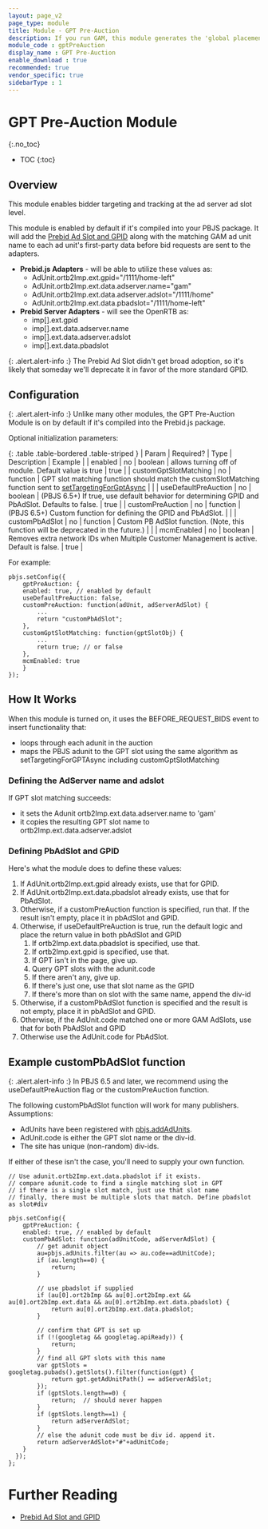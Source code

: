 ```yaml
---
layout: page_v2
page_type: module
title: Module - GPT Pre-Auction
description: If you run GAM, this module generates the 'global placement id' that's becoming required for successful auctions.
module_code : gptPreAuction
display_name : GPT Pre-Auction
enable_download : true
recommended: true
vendor_specific: true
sidebarType : 1
---
```


# GPT Pre-Auction Module
{:.no_toc}

* TOC
{:toc}

## Overview

This module enables bidder targeting and tracking at the ad server ad slot level.

This module is enabled by default if it's compiled into your PBJS package. It will add the [Prebid Ad Slot and GPID](/features/pbAdSlot.html) along with the matching GAM ad unit name to each ad unit's first-party data before bid requests are sent to the adapters.

* **Prebid.js Adapters** - will be able to utilize these values as:
    * AdUnit.ortb2Imp.ext.gpid="/1111/home-left"
    * AdUnit.ortb2Imp.ext.data.adserver.name="gam"
    * AdUnit.ortb2Imp.ext.data.adserver.adslot="/1111/home"
    * AdUnit.ortb2Imp.ext.data.pbadslot="/1111/home-left"
* **Prebid Server Adapters** - will see the OpenRTB as:
    * imp[].ext.gpid
    * imp[].ext.data.adserver.name
    * imp[].ext.data.adserver.adslot
    * imp[].ext.data.pbadslot

{: .alert.alert-info :}
The Prebid Ad Slot didn't get broad adoption, so it's likely that
someday we'll deprecate it in favor of the more standard GPID.

## Configuration

{: .alert.alert-info :}
Unlike many other modules, the GPT Pre-Auction Module is on by default if it's compiled
into the Prebid.js package.

Optional initialization parameters:

{: .table .table-bordered .table-striped }
| Param | Required? | Type | Description | Example |
| enabled | no | boolean | allows turning off of module. Default value is true | true |
| customGptSlotMatching | no | function | GPT slot matching function should match the customSlotMatching function sent to [setTargetingForGptAsync](/dev-docs/publisher-api-reference/setTargetingForGPTAsync.html) | |
| useDefaultPreAuction | no | boolean | (PBJS 6.5+) If true, use default behavior for determining GPID and PbAdSlot. Defaults to false. | true |
| customPreAuction | no | function | (PBJS 6.5+) Custom function for defining the GPID and PbAdSlot. | |
| customPbAdSlot | no | function | Custom PB AdSlot function. (Note, this function will be deprecated in the future.) | |
| mcmEnabled | no | boolean | Removes extra network IDs when Multiple Customer Management is active. Default is false. | true |

For example:
```
pbjs.setConfig({
    gptPreAuction: {
	enabled: true, // enabled by default
	useDefaultPreAuction: false,
	customPreAuction: function(adUnit, adServerAdSlot) {
		...
		return "customPbAdSlot";
	},
	customGptSlotMatching: function(gptSlotObj) {
		...
		return true; // or false
	},
	mcmEnabled: true
    }
});
```

## How It Works

When this module is turned on, it uses the BEFORE_REQUEST_BIDS event to insert functionality that:

- loops through each adunit in the auction
- maps the PBJS adunit to the GPT slot using the same algorithm as setTargetingForGPTAsync including customGptSlotMatching

### Defining the AdServer name and adslot

If GPT slot matching succeeds:

- it sets the Adunit ortb2Imp.ext.data.adserver.name to 'gam'
- it copies the resulting GPT slot name to ortb2Imp.ext.data.adserver.adslot

### Defining PbAdSlot and GPID

Here's what the module does to define these values:

1. If AdUnit.ortb2Imp.ext.gpid already exists, use that for GPID.
1. If AdUnit.ortb2Imp.ext.data.pbadslot already exists, use that for PbAdSlot.
1. Otherwise, if a customPreAuction function is specified, run that. If the result isn't empty, place it in pbAdSlot and GPID.
1. Otherwise, if useDefaultPreAuction is true, run the default logic and place the return value in both pbAdSlot and GPID
    1. If ortb2Imp.ext.data.pbadslot is specified, use that.
    1. If ortb2Imp.ext.gpid is specified, use that.
    1. If GPT isn't in the page, give up.
    1. Query GPT slots with the adunit.code
    1. If there aren't any, give up.
    1. If there's just one, use that slot name as the GPID
    1. If there's more than on slot with the same name, append the div-id
1. Otherwise, if a customPbAdSlot function is specified and the result is not empty, place it in pbAdSlot and GPID.
1. Otherwise, if the AdUnit.code matched one or more GAM AdSlots, use that for both PbAdSlot and GPID
1. Otherwise use the AdUnit.code for PbAdSlot.


## Example customPbAdSlot function

{: .alert.alert-info :}
In PBJS 6.5 and later, we recommend using the useDefaultPreAuction flag or the customPreAuction function.

The following customPbAdSlot function will work for many publishers. Assumptions:
- AdUnits have been registered with [pbjs.addAdUnits](/dev-docs/publisher-api-reference/addAdUnits.html).
- AdUnit.code is either the GPT slot name or the div-id.
- The site has unique (non-random) div-ids.

If either of these isn't the case, you'll need to supply your own function.

```
// Use adunit.ortb2Imp.ext.data.pbadslot if it exists.
// compare adunit.code to find a single matching slot in GPT
// if there is a single slot match, just use that slot name
// finally, there must be multiple slots that match. Define pbadslot as slot#div

pbjs.setConfig({
    gptPreAuction: {
	enabled: true, // enabled by default
	customPbAdSlot: function(adUnitCode, adServerAdSlot) {
		// get adunit object
		au=pbjs.adUnits.filter(au => au.code==adUnitCode);
		if (au.length==0) {
		    return;
		}

		// use pbadslot if supplied
		if (au[0].ort2bImp && au[0].ort2bImp.ext && au[0].ort2bImp.ext.data && au[0].ort2bImp.ext.data.pbadslot) {
		    return au[0].ort2bImp.ext.data.pbadslot;
		}

		// confirm that GPT is set up
		if (!(googletag && googletag.apiReady)) {
		    return;
		}
		// find all GPT slots with this name
		var gptSlots = googletag.pubads().getSlots().filter(function(gpt) {
		    return gpt.getAdUnitPath() == adServerAdSlot;
		});
		if (gptSlots.length==0) {
		    return;  // should never happen
		}
		if (gptSlots.length==1) {
		    return adServerAdSlot;
		}
		// else the adunit code must be div id. append it.
		return adServerAdSlot+"#"+adUnitCode;
	}
  });
};
```

# Further Reading
- [Prebid Ad Slot and GPID](/features/pbAdSlot.html)
